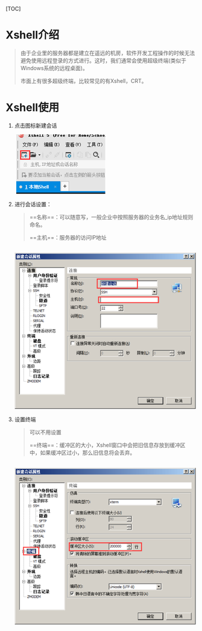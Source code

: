 [TOC]



# Xshell介绍

> 由于企业里的服务器都是建立在遥远的机房，软件开发工程操作的时候无法避免使用远程登录的方式进行。这时，我们通常会使用超级终端(类似于Windows系统的远程桌面)。
>
> 市面上有很多超级终端，比较常见的有Xshell，CRT。





# Xshell使用

1. 点击图标新建会话

   ​     ![](..\img\Linux基本操作\Xshell建立会话.png)  

2. 进行会话设置：

   > ==名称==：可以随意写，一般企业中按照服务器的业务名_ip地址规则命名。
   >
   > ==主机==：服务器的访问IP地址

   ​     ![](..\img\Linux基本操作\Xshell进行会话设置.png)  

3. 设置终端

   > 可以不用设置
   >
   > ==终端==：缓冲区的大小，Xshell窗口中会把旧信息存放到缓冲区中，如果缓冲区过小，那么旧信息将会丢弃。

   ​     ![](..\img\Linux基本操作\Xshell设置终端.png)  